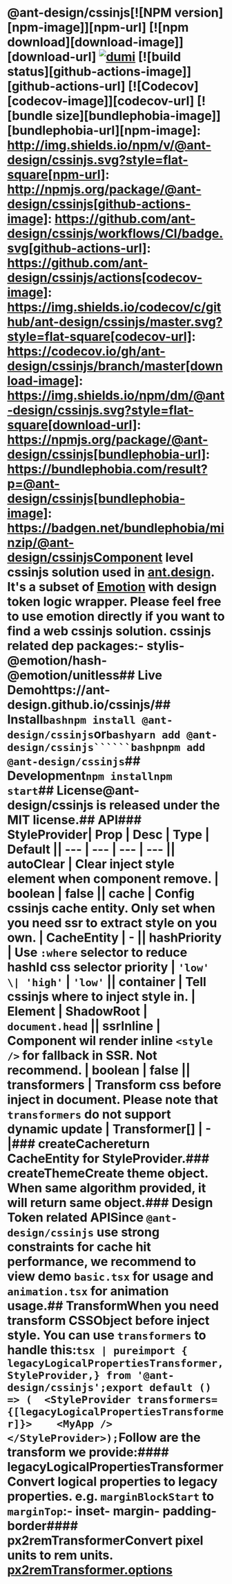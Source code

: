 # @ant-design/cssinjs[![NPM version][npm-image]][npm-url] [![npm download][download-image]][download-url] [![dumi](https://img.shields.io/badge/docs%20by-dumi-blue?style=flat-square)](https://github.com/umijs/dumi) [![build status][github-actions-image]][github-actions-url] [![Codecov][codecov-image]][codecov-url] [![bundle size][bundlephobia-image]][bundlephobia-url][npm-image]: http://img.shields.io/npm/v/@ant-design/cssinjs.svg?style=flat-square[npm-url]: http://npmjs.org/package/@ant-design/cssinjs[github-actions-image]: https://github.com/ant-design/cssinjs/workflows/CI/badge.svg[github-actions-url]: https://github.com/ant-design/cssinjs/actions[codecov-image]: https://img.shields.io/codecov/c/github/ant-design/cssinjs/master.svg?style=flat-square[codecov-url]: https://codecov.io/gh/ant-design/cssinjs/branch/master[download-image]: https://img.shields.io/npm/dm/@ant-design/cssinjs.svg?style=flat-square[download-url]: https://npmjs.org/package/@ant-design/cssinjs[bundlephobia-url]: https://bundlephobia.com/result?p=@ant-design/cssinjs[bundlephobia-image]: https://badgen.net/bundlephobia/minzip/@ant-design/cssinjsComponent level cssinjs solution used in [ant.design](https://ant.design). It's a subset of [Emotion](https://emotion.sh/) with design token logic wrapper. Please feel free to use emotion directly if you want to find a web cssinjs solution. cssinjs related dep packages:- stylis- @emotion/hash- @emotion/unitless## Live Demohttps://ant-design.github.io/cssinjs/## Install```bashnpm install @ant-design/cssinjs```or```bashyarn add @ant-design/cssinjs``````bashpnpm add @ant-design/cssinjs```## Development```npm installnpm start```## License@ant-design/cssinjs is released under the MIT license.## API### StyleProvider| Prop | Desc | Type | Default || --- | --- | --- | --- || autoClear | Clear inject style element when component remove. | boolean | false || cache | Config cssinjs cache entity. Only set when you need ssr to extract style on you own. | CacheEntity | - || hashPriority | Use `:where` selector to reduce hashId css selector priority | `'low' \| 'high'` | `'low'` || container | Tell cssinjs where to inject style in. | Element \| ShadowRoot | `document.head` || ssrInline | Component wil render inline `<style />` for fallback in SSR. Not recommend. | boolean | false || transformers | Transform css before inject in document. Please note that `transformers` do not support dynamic update | Transformer[] | - |### createCachereturn CacheEntity for StyleProvider.### createThemeCreate theme object. When same algorithm provided, it will return same object.### Design Token related APISince `@ant-design/cssinjs` use strong constraints for cache hit performance, we recommend to view demo `basic.tsx` for usage and `animation.tsx` for animation usage.## TransformWhen you need transform CSSObject before inject style. You can use `transformers` to handle this:```tsx | pureimport {  legacyLogicalPropertiesTransformer,  StyleProvider,} from '@ant-design/cssinjs';export default () => (  <StyleProvider transformers={[legacyLogicalPropertiesTransformer]}>    <MyApp />  </StyleProvider>);```Follow are the transform we provide:#### legacyLogicalPropertiesTransformerConvert logical properties to legacy properties. e.g. `marginBlockStart` to `marginTop`:- inset- margin- padding- border#### px2remTransformerConvert pixel units to rem units. [px2remTransformer.options](./src/transformers/px2rem.ts)